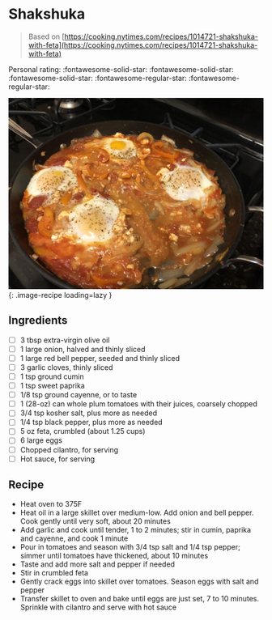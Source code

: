 <!-- Do not modify sections with "AUTO-*". They are updated by make.py -->

# Shakshuka

> Based on [https://cooking.nytimes.com/recipes/1014721-shakshuka-with-feta](https://cooking.nytimes.com/recipes/1014721-shakshuka-with-feta)

<!-- rating=3; (User can specify rating on scale of 1-5) -->
<!-- AUTO-UserRating -->
Personal rating: :fontawesome-solid-star: :fontawesome-solid-star: :fontawesome-solid-star: :fontawesome-regular-star: :fontawesome-regular-star:
<!-- /AUTO-UserRating -->

<!-- name_image=shakshuka.jpeg; (User can specify image name if multiple exist) -->
<!-- AUTO-Image -->
![shakshuka.jpeg](./shakshuka.jpeg){: .image-recipe loading=lazy }
<!-- /AUTO-Image -->

## Ingredients

* [ ] 3 tbsp extra-virgin olive oil
* [ ] 1 large onion, halved and thinly sliced
* [ ] 1 large red bell pepper, seeded and thinly sliced
* [ ] 3 garlic cloves, thinly sliced
* [ ] 1 tsp ground cumin
* [ ] 1 tsp sweet paprika
* [ ] 1/8 tsp ground cayenne, or to taste
* [ ] 1 (28-oz) can whole plum tomatoes with their juices, coarsely chopped
* [ ] 3/4 tsp kosher salt, plus more as needed
* [ ] 1/4 tsp black pepper, plus more as needed
* [ ] 5 oz feta, crumbled (about 1.25 cups)
* [ ] 6 large eggs
* [ ] Chopped cilantro, for serving
* [ ] Hot sauce, for serving

## Recipe

* Heat oven to 375F
* Heat oil in a large skillet over medium-low. Add onion and bell pepper. Cook gently until very soft, about 20 minutes
* Add garlic and cook until tender, 1 to 2 minutes; stir in cumin, paprika and cayenne, and cook 1 minute
* Pour in tomatoes and season with 3/4 tsp salt and 1/4 tsp pepper; simmer until tomatoes have thickened, about 10 minutes
* Taste and add more salt and pepper if needed
* Stir in crumbled feta
* Gently crack eggs into skillet over tomatoes. Season eggs with salt and pepper
* Transfer skillet to oven and bake until eggs are just set, 7 to 10 minutes. Sprinkle with cilantro and serve with hot sauce
